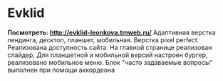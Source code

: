 # Evklid
**Посмотреть: http://evklid-leonkova.tmweb.ru/**
Адаптивная верстка лендинга, десктоп, планшет, мобильная. Верстка pixel perfect. Реализована доступность сайта. На главной странице реализован слайдер, 
Для планшетной и мобильной версий настроен бургер, реализовано мобильное меню. Блок "часто задаваемые вопросы" выполнен при помощи аккордеона
